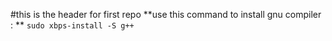 #this is the header for first repo
**use this command to install gnu compiler : **
`sudo xbps-install -S g++`
